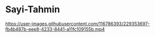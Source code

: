 # Sayi-Tahmin

https://user-images.githubusercontent.com/116786393/229353697-fb4b487b-eee8-4233-8441-a11fc109155b.mp4

